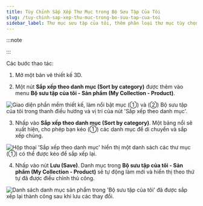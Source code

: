 ```yaml
---
title: Tùy Chỉnh Sắp Xếp Thư Mục trong Bộ Sưu Tập Của Tôi
slug: /tuy-chinh-sap-xep-thu-muc-trong-bo-suu-tap-cua-toi
sidebar_label: Thư mục sưu tập của tôi, thêm phân loại thư mục tùy chọn
---
```


:::note

:::

Các bước thao tác:

1. Mở một bản vẽ thiết kế 3D.

2. Một nút **Sắp xếp theo danh mục (Sort by category)** được thêm vào menu **Bộ sưu tập của tôi - Sản phẩm (My Collection - Product)**.

![Giao diện phần mềm thiết kế, làm nổi bật mục (①) và (②) Bộ sưu tập của tôi trong thanh điều hướng và vị trí của nút 'Sắp xếp theo danh mục'.](https://storage.googleapis.com/jegavn_kb/image_jegavn/60.1.png)

3. Nhấp vào **Sắp xếp theo danh mục (Sort by category)**. Một bảng nổi sẽ xuất hiện, cho phép bạn kéo (①) các danh mục để di chuyển và sắp xếp chúng.

![Hộp thoại 'Sắp xếp theo danh mục' hiển thị một danh sách các thư mục (①) có thể được kéo để sắp xếp lại.](https://storage.googleapis.com/jegavn_kb/image_jegavn/60.2.png)

4. Nhấp vào nút **Lưu (Save)**. Danh mục trong **Bộ sưu tập của tôi - Sản phẩm (My Collection - Product)** sẽ tự động làm mới và hiển thị theo thứ tự đã được điều chỉnh thủ công.

![Danh sách danh mục sản phẩm trong 'Bộ sưu tập của tôi' đã được sắp xếp lại thành công sau khi lưu các thay đổi.](https://storage.googleapis.com/jegavn_kb/image_jegavn/60.3.png)